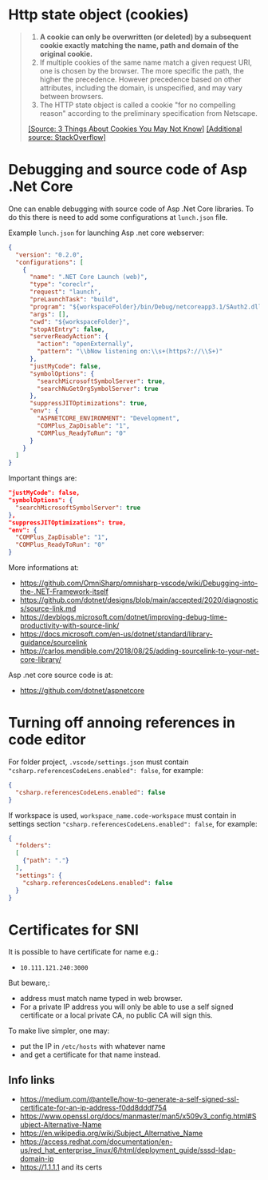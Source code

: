 
# Http state object (cookies)

> 1. **A cookie can only be overwritten (or deleted) by a subsequent cookie
>    exactly matching the name, path and domain of the original cookie.** 
> 2. If multiple cookies of the same name match a given request URI, one is
>    chosen by the browser. The more specific the path, the higher the
>    precedence. However precedence based on other attributes, including the
>    domain, is unspecified, and may vary between browsers.
> 3. The HTTP state object is called a cookie "for no compelling reason"
>    according to the preliminary specification from Netscape.
>
> [[Source: 3 Things About Cookies You May Not Know]](https://www.sitepoint.com/3-things-about-cookies-you-may-not-know/)
> [[Additional source: StackOverflow]](https://stackoverflow.com/questions/4056306/how-to-handle-multiple-cookies-with-the-same-name)



# Debugging and source code of Asp .Net Core

One can enable debugging with source code of Asp .Net Core libraries. To do this
there is need to add some configurations at `lunch.json` file.

Example `lunch.json` for launching Asp .net core webserver:

```json
{
  "version": "0.2.0",
  "configurations": [
    {
      "name": ".NET Core Launch (web)",
      "type": "coreclr",
      "request": "launch",
      "preLaunchTask": "build",
      "program": "${workspaceFolder}/bin/Debug/netcoreapp3.1/SAuth2.dll",
      "args": [],
      "cwd": "${workspaceFolder}",
      "stopAtEntry": false,
      "serverReadyAction": {
        "action": "openExternally",
        "pattern": "\\bNow listening on:\\s+(https?://\\S+)"
      },
      "justMyCode": false,
      "symbolOptions": {
        "searchMicrosoftSymbolServer": true,
        "searchNuGetOrgSymbolServer": true
      },
      "suppressJITOptimizations": true,
      "env": {
        "ASPNETCORE_ENVIRONMENT": "Development",
        "COMPlus_ZapDisable": "1",
        "COMPlus_ReadyToRun": "0"
      }
    }
  ]
}
```

Important things are:

```json
"justMyCode": false,
"symbolOptions": {
  "searchMicrosoftSymbolServer": true
},
"suppressJITOptimizations": true,
"env": {
  "COMPlus_ZapDisable": "1",
  "COMPlus_ReadyToRun": "0"
}
```

More informations at:
* https://github.com/OmniSharp/omnisharp-vscode/wiki/Debugging-into-the-.NET-Framework-itself
* https://github.com/dotnet/designs/blob/main/accepted/2020/diagnostics/source-link.md
* https://devblogs.microsoft.com/dotnet/improving-debug-time-productivity-with-source-link/
* https://docs.microsoft.com/en-us/dotnet/standard/library-guidance/sourcelink
* https://carlos.mendible.com/2018/08/25/adding-sourcelink-to-your-net-core-library/

Asp .net core source code is at:
* https://github.com/dotnet/aspnetcore



# Turning off annoing references in code editor


For folder project, `.vscode/settings.json` must contain
`"csharp.referencesCodeLens.enabled": false`, for example:

```json
{
  "csharp.referencesCodeLens.enabled": false
}
```

If workspace is used, `workspace_name.code-workspace` must contain in settings
section `"csharp.referencesCodeLens.enabled": false`, for example:

```json
{
  "folders": 
  [
    {"path": "."}
  ],
  "settings": {
    "csharp.referencesCodeLens.enabled": false
  }
}
```


# Certificates for SNI

It is possible to have certificate for name e.g.:
* `10.111.121.240:3000`

But beware,:
* address must match name typed in web browser.
* For a private IP address you will only be able to use a self signed
  certificate or a local private CA, no public CA will sign this.

To make live simpler, one may:
* put the IP in `/etc/hosts` with whatever name 
* and get a certificate for that name instead.


## Info links

* https://medium.com/@antelle/how-to-generate-a-self-signed-ssl-certificate-for-an-ip-address-f0dd8dddf754
* https://www.openssl.org/docs/manmaster/man5/x509v3_config.html#Subject-Alternative-Name
* https://en.wikipedia.org/wiki/Subject_Alternative_Name
* https://access.redhat.com/documentation/en-us/red_hat_enterprise_linux/6/html/deployment_guide/sssd-ldap-domain-ip
* https://1.1.1.1 and its certs